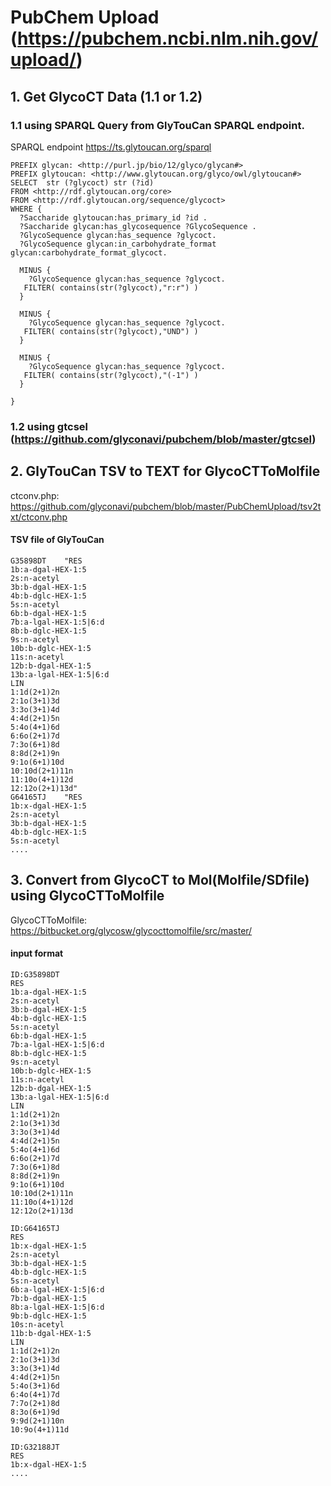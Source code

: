 # PubChem Upload (https://pubchem.ncbi.nlm.nih.gov/upload/)

## 1. Get GlycoCT Data (1.1 or 1.2)

### 1.1 using SPARQL Query from GlyTouCan SPARQL endpoint.

SPARQL endpoint https://ts.glytoucan.org/sparql

```
PREFIX glycan: <http://purl.jp/bio/12/glyco/glycan#>
PREFIX glytoucan: <http://www.glytoucan.org/glyco/owl/glytoucan#>
SELECT  str (?glycoct) str (?id)
FROM <http://rdf.glytoucan.org/core>
FROM <http://rdf.glytoucan.org/sequence/glycoct>
WHERE {
  ?Saccharide glytoucan:has_primary_id ?id .
  ?Saccharide glycan:has_glycosequence ?GlycoSequence .
  ?GlycoSequence glycan:has_sequence ?glycoct.
  ?GlycoSequence glycan:in_carbohydrate_format glycan:carbohydrate_format_glycoct.
  
  MINUS {
    ?GlycoSequence glycan:has_sequence ?glycoct.
   FILTER( contains(str(?glycoct),"r:r") )
  }
  
  MINUS {
    ?GlycoSequence glycan:has_sequence ?glycoct.
   FILTER( contains(str(?glycoct),"UND") )
  }
  
  MINUS {
    ?GlycoSequence glycan:has_sequence ?glycoct.
   FILTER( contains(str(?glycoct),"(-1") )
  }
  
}
```

### 1.2 using gtcsel (https://github.com/glyconavi/pubchem/blob/master/gtcsel)


## 2. GlyTouCan TSV to TEXT for GlycoCTToMolfile

ctconv.php: https://github.com/glyconavi/pubchem/blob/master/PubChemUpload/tsv2txt/ctconv.php

#### TSV file of GlyTouCan
```
G35898DT	"RES
1b:a-dgal-HEX-1:5
2s:n-acetyl
3b:b-dgal-HEX-1:5
4b:b-dglc-HEX-1:5
5s:n-acetyl
6b:b-dgal-HEX-1:5
7b:a-lgal-HEX-1:5|6:d
8b:b-dglc-HEX-1:5
9s:n-acetyl
10b:b-dglc-HEX-1:5
11s:n-acetyl
12b:b-dgal-HEX-1:5
13b:a-lgal-HEX-1:5|6:d
LIN
1:1d(2+1)2n
2:1o(3+1)3d
3:3o(3+1)4d
4:4d(2+1)5n
5:4o(4+1)6d
6:6o(2+1)7d
7:3o(6+1)8d
8:8d(2+1)9n
9:1o(6+1)10d
10:10d(2+1)11n
11:10o(4+1)12d
12:12o(2+1)13d"
G64165TJ	"RES
1b:x-dgal-HEX-1:5
2s:n-acetyl
3b:b-dgal-HEX-1:5
4b:b-dglc-HEX-1:5
5s:n-acetyl
....
```


## 3. Convert from GlycoCT to Mol(Molfile/SDfile) using GlycoCTToMolfile

GlycoCTToMolfile: https://bitbucket.org/glycosw/glycocttomolfile/src/master/

#### input format

```
ID:G35898DT
RES
1b:a-dgal-HEX-1:5
2s:n-acetyl
3b:b-dgal-HEX-1:5
4b:b-dglc-HEX-1:5
5s:n-acetyl
6b:b-dgal-HEX-1:5
7b:a-lgal-HEX-1:5|6:d
8b:b-dglc-HEX-1:5
9s:n-acetyl
10b:b-dglc-HEX-1:5
11s:n-acetyl
12b:b-dgal-HEX-1:5
13b:a-lgal-HEX-1:5|6:d
LIN
1:1d(2+1)2n
2:1o(3+1)3d
3:3o(3+1)4d
4:4d(2+1)5n
5:4o(4+1)6d
6:6o(2+1)7d
7:3o(6+1)8d
8:8d(2+1)9n
9:1o(6+1)10d
10:10d(2+1)11n
11:10o(4+1)12d
12:12o(2+1)13d

ID:G64165TJ
RES
1b:x-dgal-HEX-1:5
2s:n-acetyl
3b:b-dgal-HEX-1:5
4b:b-dglc-HEX-1:5
5s:n-acetyl
6b:a-lgal-HEX-1:5|6:d
7b:b-dgal-HEX-1:5
8b:a-lgal-HEX-1:5|6:d
9b:b-dglc-HEX-1:5
10s:n-acetyl
11b:b-dgal-HEX-1:5
LIN
1:1d(2+1)2n
2:1o(3+1)3d
3:3o(3+1)4d
4:4d(2+1)5n
5:4o(3+1)6d
6:4o(4+1)7d
7:7o(2+1)8d
8:3o(6+1)9d
9:9d(2+1)10n
10:9o(4+1)11d

ID:G32188JT
RES
1b:x-dgal-HEX-1:5
....
```

